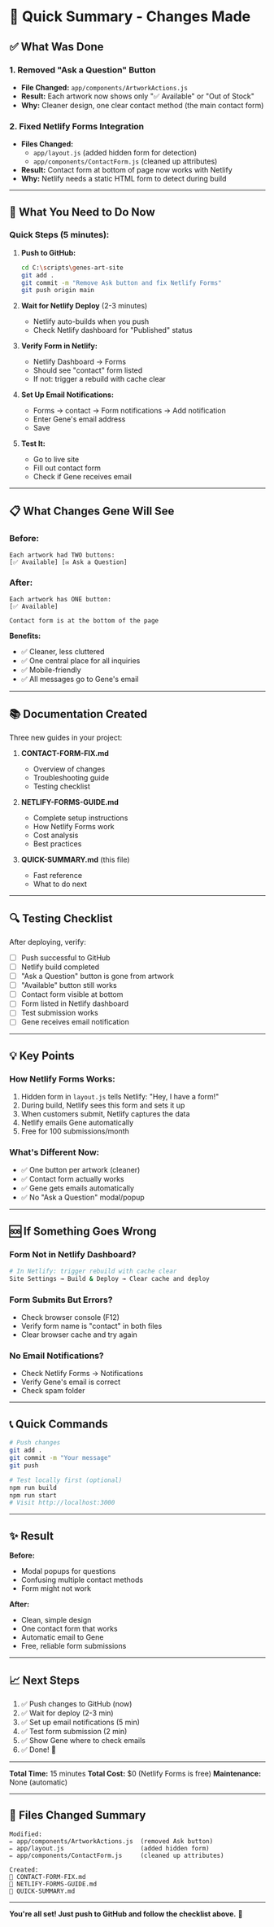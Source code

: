 # 🎯 Quick Summary - Changes Made

## ✅ What Was Done

### 1. Removed "Ask a Question" Button
- **File Changed:** `app/components/ArtworkActions.js`
- **Result:** Each artwork now shows only "✅ Available" or "Out of Stock"
- **Why:** Cleaner design, one clear contact method (the main contact form)

### 2. Fixed Netlify Forms Integration
- **Files Changed:**
  - `app/layout.js` (added hidden form for detection)
  - `app/components/ContactForm.js` (cleaned up attributes)
- **Result:** Contact form at bottom of page now works with Netlify
- **Why:** Netlify needs a static HTML form to detect during build

---

## 🚀 What You Need to Do Now

### Quick Steps (5 minutes):

1. **Push to GitHub:**
   ```bash
   cd C:\scripts\genes-art-site
   git add .
   git commit -m "Remove Ask button and fix Netlify Forms"
   git push origin main
   ```

2. **Wait for Netlify Deploy** (2-3 minutes)
   - Netlify auto-builds when you push
   - Check Netlify dashboard for "Published" status

3. **Verify Form in Netlify:**
   - Netlify Dashboard → Forms
   - Should see "contact" form listed
   - If not: trigger a rebuild with cache clear

4. **Set Up Email Notifications:**
   - Forms → contact → Form notifications → Add notification
   - Enter Gene's email address
   - Save

5. **Test It:**
   - Go to live site
   - Fill out contact form
   - Check if Gene receives email

---

## 📋 What Changes Gene Will See

### Before:
```
Each artwork had TWO buttons:
[✅ Available] [✉️ Ask a Question]
```

### After:
```
Each artwork has ONE button:
[✅ Available]

Contact form is at the bottom of the page
```

**Benefits:**
- ✅ Cleaner, less cluttered
- ✅ One central place for all inquiries
- ✅ Mobile-friendly
- ✅ All messages go to Gene's email

---

## 📚 Documentation Created

Three new guides in your project:

1. **CONTACT-FORM-FIX.md**
   - Overview of changes
   - Troubleshooting guide
   - Testing checklist

2. **NETLIFY-FORMS-GUIDE.md**
   - Complete setup instructions
   - How Netlify Forms work
   - Cost analysis
   - Best practices

3. **QUICK-SUMMARY.md** (this file)
   - Fast reference
   - What to do next

---

## 🔍 Testing Checklist

After deploying, verify:
- [ ] Push successful to GitHub
- [ ] Netlify build completed
- [ ] "Ask a Question" button is gone from artwork
- [ ] "Available" button still works
- [ ] Contact form visible at bottom
- [ ] Form listed in Netlify dashboard
- [ ] Test submission works
- [ ] Gene receives email notification

---

## 💡 Key Points

### How Netlify Forms Works:
1. Hidden form in `layout.js` tells Netlify: "Hey, I have a form!"
2. During build, Netlify sees this form and sets it up
3. When customers submit, Netlify captures the data
4. Netlify emails Gene automatically
5. Free for 100 submissions/month

### What's Different Now:
- ✅ One button per artwork (cleaner)
- ✅ Contact form actually works
- ✅ Gene gets emails automatically
- ✅ No "Ask a Question" modal/popup

---

## 🆘 If Something Goes Wrong

### Form Not in Netlify Dashboard?
```bash
# In Netlify: trigger rebuild with cache clear
Site Settings → Build & Deploy → Clear cache and deploy
```

### Form Submits But Errors?
- Check browser console (F12)
- Verify form name is "contact" in both files
- Clear browser cache and try again

### No Email Notifications?
- Check Netlify Forms → Notifications
- Verify Gene's email is correct
- Check spam folder

---

## 📞 Quick Commands

```bash
# Push changes
git add .
git commit -m "Your message"
git push

# Test locally first (optional)
npm run build
npm run start
# Visit http://localhost:3000
```

---

## ✨ Result

**Before:** 
- Modal popups for questions
- Confusing multiple contact methods
- Form might not work

**After:**
- Clean, simple design
- One contact form that works
- Automatic email to Gene
- Free, reliable form submissions

---

## 📈 Next Steps

1. ✅ Push changes to GitHub (now)
2. ✅ Wait for deploy (2-3 min)
3. ✅ Set up email notifications (5 min)
4. ✅ Test form submission (2 min)
5. ✅ Show Gene where to check emails
6. ✅ Done! 🎉

---

**Total Time:** 15 minutes
**Total Cost:** $0 (Netlify Forms is free)
**Maintenance:** None (automatic)

---

## 📝 Files Changed Summary

```
Modified:
✏️ app/components/ArtworkActions.js  (removed Ask button)
✏️ app/layout.js                     (added hidden form)
✏️ app/components/ContactForm.js     (cleaned up attributes)

Created:
📄 CONTACT-FORM-FIX.md
📄 NETLIFY-FORMS-GUIDE.md
📄 QUICK-SUMMARY.md
```

---

**You're all set! Just push to GitHub and follow the checklist above.** 🚀
